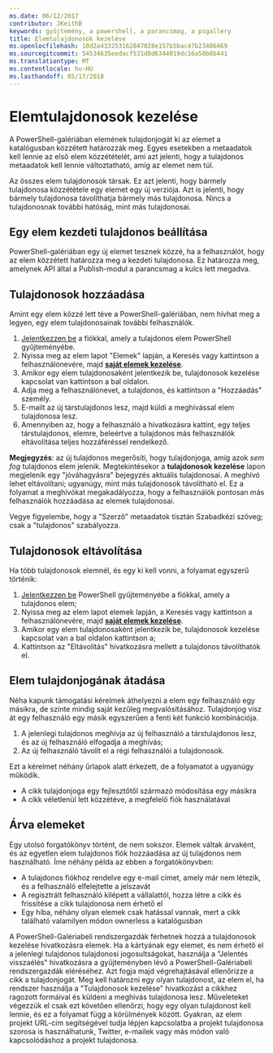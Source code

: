 ```yaml
---
ms.date: 06/12/2017
contributor: JKeithB
keywords: gyűjtemény, a powershell, a parancsmag, a psgallery
title: Elemtulajdonosok kezelése
ms.openlocfilehash: 10d2a433253162847028e157b5bac47b23406469
ms.sourcegitcommit: 54534635eedacf531d8d6344019dc16a50b8b441
ms.translationtype: MT
ms.contentlocale: hu-HU
ms.lasthandoff: 05/17/2018
---
```

# <a name="managing-item-owners"></a>Elemtulajdonosok kezelése

A PowerShell-galériában elemének tulajdonjogát ki az elemet a katalógusban közzétett határozzák meg.
Egyes esetekben a metaadatok kell lennie az első elem közzétételét, ami azt jelenti, hogy a tulajdonos metaadatok kell lennie változtatható, amíg az elemet nem túl.

Az összes elem tulajdonosok társak.
Ez azt jelenti, hogy bármely tulajdonosa közzététele egy elemet egy új verziója. Azt is jelenti, hogy bármely tulajdonosa távolíthatja bármely más tulajdonosa.
Nincs a tulajdonosnak további hatóság, mint más tulajdonosai.

## <a name="setting-an-items-initial-owner"></a>Egy elem kezdeti tulajdonos beállítása

PowerShell-galériában egy új elemet tesznek közzé, ha a felhasználót, hogy az elem közzétett határozza meg a kezdeti tulajdonosa. Ez határozza meg, amelynek API által a Publish-modul a parancsmag a kulcs lett megadva.

## <a name="adding-owners"></a>Tulajdonosok hozzáadása

Amint egy elem közzé lett téve a PowerShell-galériában, nem hívhat meg a legyen, egy elem tulajdonosainak további felhasználók.

1. [Jelentkezzen be](https://powershellgallery.com/users/account/LogOn) a fiókkal, amely a tulajdonos elem PowerShell gyűjteményébe.
2. Nyissa meg az elem lapot "Elemek" lapján, a Keresés vagy kattintson a felhasználónevére, majd [ **saját elemek kezelése**](https://www.powershellgallery.com/account/Packages).
3. Amikor egy elem tulajdonosaként jelentkezik be, tulajdonosok kezelése kapcsolat van kattintson a bal oldalon.
4. Adja meg a felhasználónevet, a tulajdonos, és kattintson a "Hozzáadás" személy.
5. E-mailt az új társtulajdonos lesz, majd küldi a meghívással elem tulajdonosa lesz.
6. Amennyiben az, hogy a felhasználó a hivatkozásra kattint, egy teljes társtulajdonos, elemre, beleértve a tulajdonos más felhasználók eltávolítása teljes hozzáféréssel rendelkező.

**Megjegyzés**: az új tulajdonos megerősíti, hogy tulajdonjoga, amíg azok *sem fog* tulajdonos elem jelenik.
Megtekintésekor a **tulajdonosok kezelése** lapon megjelenik egy "jóváhagyásra" bejegyzés aktuális tulajdonosai.
A meghívó lehet eltávolítani; ugyanúgy, mint más tulajdonosok távolítható el.
Ez a folyamat a meghívókat megakadályozza, hogy a felhasználók pontosan más felhasználók hozzáadása az elemek tulajdonosai.

Vegye figyelembe, hogy a "Szerző" metaadatok tisztán Szabadkézi szöveg; csak a "tulajdonos" szabályozza.


## <a name="removing-owners"></a>Tulajdonosok eltávolítása

Ha több tulajdonosok elemnél, és egy ki kell vonni, a folyamat egyszerű történik:

1. [Jelentkezzen be](https://powershellgallery.com/users/account/LogOn) PowerShell gyűjteményébe a fiókkal, amely a tulajdonos elem;
2. Nyissa meg az elem lapot elemek lapján, a Keresés vagy kattintson a felhasználónevére, majd [ **saját elemek kezelése**](https://www.powershellgallery.com/account/Packages).
3. Amikor egy elem tulajdonosaként jelentkezik be, tulajdonosok kezelése kapcsolat van a bal oldalon kattintson a;
4. Kattintson az "Eltávolítás" hivatkozásra mellett a tulajdonos távolíthatók el.



## <a name="transferring-item-ownership"></a>Elem tulajdonjogának átadása

Néha kapunk támogatási kérelmek áthelyezni a elem egy felhasználó egy másikra, de szinte mindig saját kezűleg megvalósításához.
Tulajdonjog visz át egy felhasználó egy másik egyszerűen a fenti két funkció kombinációja.

1. A jelenlegi tulajdonos meghívja az új felhasználó a társtulajdonos lesz, és az új felhasználó elfogadja a meghívás;
2. Az új felhasználó távolít el a régi felhasználói a tulajdonosok.

Ezt a kérelmet néhány űrlapok alatt érkezett, de a folyamatot a ugyanúgy működik.

- A cikk tulajdonjoga egy fejlesztőtől származó módosítása egy másikra
- A cikk véletlenül lett közzétéve, a megfelelő fiók használatával


## <a name="orphaned-items"></a>Árva elemeket

Egy utolsó forgatókönyv történt, de nem sokszor.
Elemek váltak árvaként, és az egyetlen elem tulajdonos fiók hozzáadása az új tulajdonos nem használható.
Íme néhány példa az ebben a forgatókönyvben:

- A tulajdonos fiókhoz rendelve egy e-mail címet, amely már nem létezik, és a felhasználó elfelejtette a jelszavát
- A regisztrált felhasználó kilépett a vállalattól, hozza létre a cikk és frissítése a cikk tulajdonosa nem érhető el
- Egy hiba, néhány olyan elemek csak hatással vannak, mert a cikk található valamilyen módon ownerless a katalógusban

A PowerShell-Galériabeli rendszergazdák férhetnek hozzá a tulajdonosok kezelése hivatkozásra elemek.
Ha a kártyának egy elemet, és nem érhető el a jelenlegi tulajdonos tulajdonosi jogosultságokat, használja a "Jelentés visszaélés" hivatkozásra a gyűjteményben lévő a PowerShell-Galériabeli rendszergazdák eléréséhez.
Azt fogja majd végrehajtásával ellenőrizze a cikk a tulajdonjogát.
Meg kell határozni egy olyan tulajdonost, az elem el, ha rendszer használja a "Tulajdonosok kezelése" hivatkozást a cikkhez ragozott formáival és küldeni a meghívás tulajdonosa lesz.
Műveleteket végezzük el csak ezt követően ellenőrzi, hogy egy olyan tulajdonost kell lennie, és ez a folyamat függ a körülmények között.
Gyakran, az elem projekt URL-cím segítségével tudja lépjen kapcsolatba a projekt tulajdonosa szorosa is használhatunk, Twitter, e-mailek vagy más módon való kapcsolódáshoz a projekt tulajdonosa.